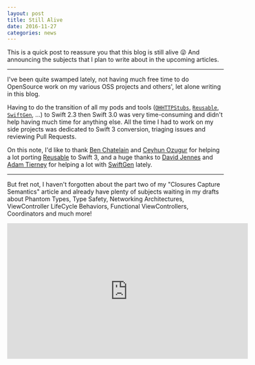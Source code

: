 ```yaml
---
layout: post
title: Still Alive
date: 2016-11-27
categories: news
---
```


This is a quick post to reassure you that this blog is still alive 😜 And announcing the subjects that I plan to write about in the upcoming articles.

---

I've been quite swamped lately, not having much free time to do OpenSource work on my various OSS projects and others', let alone writing in this blog.

Having to do the transition of all my pods and tools ([`OHHTTPStubs`](https://github.com/AliSoftware/OHHTTPStubs), [`Reusable`](https://github.com/AliSoftware/Reusable), [`SwiftGen`](https://github.com/AliSoftware/SwiftGen), …) to Swift 2.3 then Swift 3.0 was very time-consuming and didn't help having much time for anything else. All the time I had to work on my side projects was dedicated to Swift 3 conversion, triaging issues and reviewing Pull Requests.

On this note, I'd like to thank [Ben Chatelain](https://twitter.com/phatblat) and [Ceyhun Ozugur](https://github.com/ceyhuno) for helping a lot porting [Reusable](https://github.com/AliSoftware/Reusable) to Swift 3, and a huge thanks to [David Jennes](https://github.com/djbe) and [Adam Tierney](https://twitter.com/Adam_Tierney) for helping a lot with [SwiftGen](https://github.com/AliSoftware/SwiftGen) lately.

---

But fret not, I haven't forgotten about the part two of my "Closures Capture Semantics" article and already have plenty of subjects waiting in my drafts about Phantom Types, Type Safety, Networking Architectures, ViewController LifeCycle Behaviors, Functional ViewControllers, Coordinators and much more!

<center><iframe width="560" height="315" src="https://www.youtube.com/embed/Y6ljFaKRTrI" frameborder="0" allowfullscreen></iframe></center>

